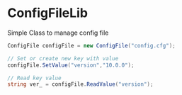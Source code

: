 # ConfigFileLib
Simple Class to manage config file

```c#
ConfigFile configFile = new ConfigFile("config.cfg");

// Set or create new key with value
configFile.SetValue("version","10.0.0");

// Read key value
string ver_ = configFile.ReadValue("version");
```
